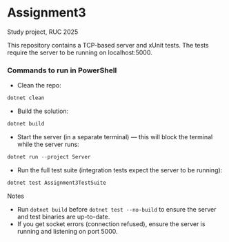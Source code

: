 # Assignment3 

Study project, RUC 2025

This repository contains a TCP-based server and xUnit tests. The tests require the server to be
running on localhost:5000. 

### Commands to run in PowerShell

- Clean the repo:

```powershell
dotnet clean 
```

- Build the solution:

```powershell
dotnet build 
```

- Start the server (in a separate terminal) — this will block the terminal while the server runs:

```powershell
dotnet run --project Server
```

- Run the full test suite (integration tests expect the server to be running):

```powershell
dotnet test Assignment3TestSuite 
```


Notes
- Run `dotnet build` before `dotnet test --no-build` to ensure the server and test binaries are up-to-date.
- If you get socket errors (connection refused), ensure the server is running and listening on port 5000.
